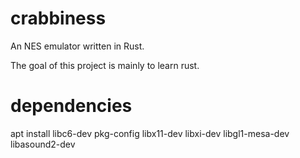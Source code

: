 # crabbiness
An NES emulator written in Rust.

The goal of this project is mainly to learn rust.

# dependencies
apt install libc6-dev pkg-config libx11-dev libxi-dev libgl1-mesa-dev libasound2-dev
